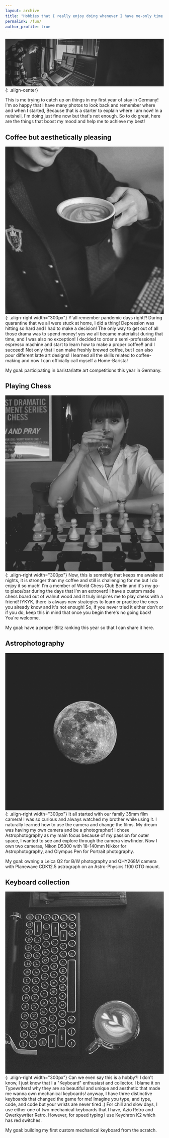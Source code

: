 ```yaml
---
layout: archive
title: "Hobbies that I really enjoy doing whenever I have me-only time!"
permalink: /fun/
author_profile: true
---
```

![Playing Chess](/images/1_meandsetup.jpg){: .align-center}

This is me trying to catch up on things in my first year of stay in Germany! I'm so happy that I have many photos to look
back and remember where and when I started, Because that is a starter to explain where I am now! In a nutshell, I'm doing 
just fine now but that's not enough. So to do great, here are the things that boost my mood and help me to achieve my best!



## Coffee but aesthetically pleasing
![Playing Chess](/images/3_meandcoffee.jpg){: .align-right width="300px"}
Y'all remember pandemic days right?! During quarantine that we all were stuck at home, I did a thing! Depression 
was hitting so hard and I had to make a decision! The only way to get out of all those drama was to spend money! yes we 
all became materialist during that time, and I was also no exception! I decided to order a semi-professional espresso machine and start
to learn how to make a proper coffee!! and I succeed! Not only that I can make freshly brewed coffee, but I can also pour different
latte art designs! I learned all the skills related to coffee-making and now I can officially call myself a Home-Barista! 

My goal: participating in barista/latte art competitions this year in Germany.

## Playing Chess
![Playing Chess](/images/2_chess.jpg){: .align-right width="300px"}
Now, this is somethig that keeps me awake at nights, it is stronger than my coffee and still is challenging for me but I 
do enjoy it so much! I'm a member of World Chess Club Berlin and it's my go-to place/bar during the days that I'm an extrovert! 
I have a custom made chess board out of walnut wood and it truly inspires me to play chess with a friend! IYKYK, there is always new strategies to learn or practice the ones you already know and it's not enough! So, if you never tried 
it either don't or if you do, keep this in mind that once you begin there's no going back! You're welcome.

My goal: have a proper Blitz ranking this year so that I can share it here.






## Astrophotography
![Playing Chess](/images/4_fullmoon.JPG){: .align-right width="300px"}
It all started with our family 35mm film camera!
I was so curious and always watched my brother while using it. I naturally learned how to use the camera and change the films.
My dream was having my own camera and be a photographer! I chose Astrophotography as my main focus because of my passion for outer space, I wanted to see and explore through
the camera viewfinder. Now I own two cameras, Nikon D5300 with 18-140mm Nikkor for Astrophotography, and Olympus Pen for Portrait photography.

My goal: owning a Leica Q2 for B/W photography and QHY268M camera with Planewave CDK12.5 astrograph on an Astro-Physics 1100 GTO mount.

## Keyboard collection
![Playing Chess](/images/5_keyboard.jpg){: .align-right width="300px"}
Can we even say this is a hobby?! I don't know, I just know that I a "Keyboard" enthusiast and collector. I blame it on Typewriters! why they are so beautiful 
and unique and aesthetic that made me wanna own mechanical keyboards! anyway, I have three distinctive keyboards that changed the game for me!
Imagine you type, and type, code, and code but your wrists are never tired :) For chill and slow days, I use either one of two mechanical
keyboards that I have, Azio Retro and Qwerkywriter Retro. However, for speed typing I use Keychron K2 which has red switches.

My goal: building my first custom mechanical keyboard from the scratch. 